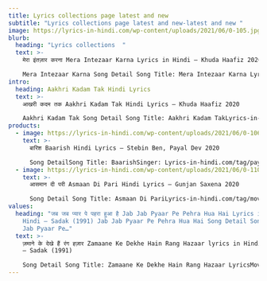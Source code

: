 ```yaml
---
title: Lyrics collections page latest and new
subtitle: "Lyrics collections page latest and new-latest and new "
image: https://lyrics-in-hindi.com/wp-content/uploads/2021/06/0-105.jpg
blurb:
  heading: "Lyrics collections  "
  text: >-
    मेरा इंतज़ार करना Mera Intezaar Karna Lyrics in Hindi – Khuda Haafiz 2020

    Mera Intezaar Karna Song Detail Song Title: Mera Intezaar Karna LyricsMovie: Khuda HaafizSinger: Armaan MalikLyrics:…
intro:
  heading: Aakhri Kadam Tak Hindi Lyrics
  text: >-
    आखरी कदम तक Aakhri Kadam Tak Hindi Lyrics – Khuda Haafiz 2020

    Aakhri Kadam Tak Song Detail Song Title: Aakhri Kadam TakLyrics-in-hindi.com/tag/movie/">Movie: Khuda HaafizMusic: MithoonSinger: Sonu NigamLyrics:
products:
  - image: https://lyrics-in-hindi.com/wp-content/uploads/2021/06/0-106.jpg
    text: >-
      बारिश Baarish Hindi Lyrics – Stebin Ben, Payal Dev 2020

      Song DetailSong Title: BaarishSinger: Lyrics-in-hindi.com/tag/payal-dev/">Payal Dev, Stebin BenLyrics: Kunaal VermaMusic: Payal DevMusic Producer: Aditya DevGuitar:…
  - image: https://lyrics-in-hindi.com/wp-content/uploads/2021/06/0-110.jpg
    text: >-
      आसमान दी परी Asmaan Di Pari Hindi Lyrics – Gunjan Saxena 2020

      Song Detail Song Title: Asmaan Di PariLyrics-in-hindi.com/tag/movie/">Movie: Gunjan SaxenaSinger: Jyoti NooranLyrics: Kausar MunirComposed & Produced…
values:
  heading: "जब जब प्यार पे पहरा हुआ है Jab Jab Pyaar Pe Pehra Hua Hai Lyrics in
    Hindi – Sadak (1991) Jab Jab Pyaar Pe Pehra Hua Hai Song Detail Song : Jab
    Jab Pyaar Pe…"
  text: >-
    ज़माने के देखे हैं रंग हज़ार Zamaane Ke Dekhe Hain Rang Hazaar lyrics in Hindi
    – Sadak (1991)

    Song Detail Song Title: Zamaane Ke Dekhe Hain Rang Hazaar LyricsMovie: Sadak (1991)Singers: Anuradha Powdwal,…https://lyrics-in-hindi.com/song-lyrics-collection/%e0%a5%9b%e0%a4%ae%e0%a4%be%e0%a4%a8%e0%a5%87-%e0%a4%95%e0%a5%87-%e0%a4%a6%e0%a5%87%e0%a4%96%e0%a5%87-%e0%a4%b9%e0%a5%88%e0%a4%82-%e0%a4%b0%e0%a4%82%e0%a4%97-%e0%a4%b9%e0%a5%9b%e0%a4%be%e0%a4%b0-zamaa/
---
```

